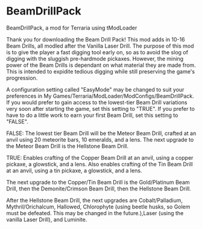 # BeamDrillPack
BeamDrillPack, a mod for Terraria using tModLoader

Thank you for downloading the Beam Drill Pack! This mod adds in 10-16 Beam Drills, all modled after the Vanilla Laser Drill. The purpose of this mod is to give the player a fast digging tool early on, so as to avoid the slog of digging with the sluggish pre-hardmode pickaxes. However, the mining power of the Beam Drills is dependant on what material they are made from. This is intended to expidite tedious digging while still preserving the game's progression.

A configuration setting called "EasyMode" may be changed to suit your preferences in My Games/Terraria/ModLoader/ModConfigs/BeamDrillPack.
If you would prefer to gain access to the lowest-tier Beam Drill variations very soon after starting the game, set this setting to "TRUE".
If you prefer to have to do a little work to earn your first Beam Drill, set this setting to "FALSE".

FALSE: The lowest tier Beam Drill will be the Meteor Beam Drill, crafted at an anvil using 20 meteorite bars, 10 emeralds, and a lens.
The next upgrade to the Meteor Beam Drill is the Hellstone Beam Drill.

TRUE: Enables crafting of the Copper Beam Drill at an anvil, using a copper pickaxe, a glowstick, and a lens.
Also enables crafting of the Tin Beam Drill at an anvil, using a tin pickaxe, a glowstick, and a lens.

The next upgrade to the Copper/Tin Beam Drill is the Gold/Platinum Beam Drill, then the Demonite/Crimson Beam Drill, then the Hellstone Beam Drill.

After the Hellstone Beam Drill, the next upgrades are Cobalt/Palladium, Mythril/Orichalcum, Hallowed, Chlorophyte (using beetle husks, so Golem must be defeated. This may be changed in the future.),Laser (using the vanilla Laser Drill), and Luminite.
